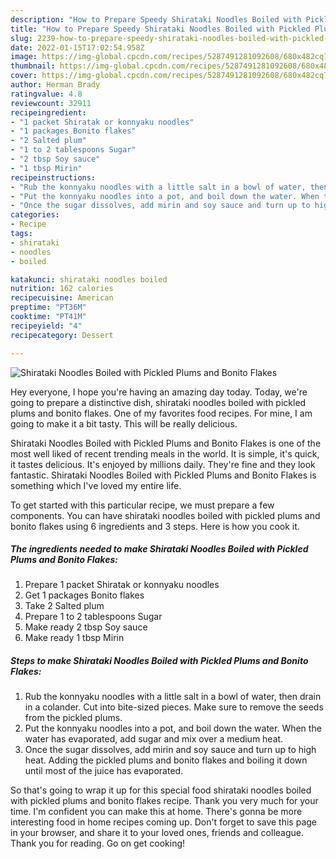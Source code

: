 ```yaml
---
description: "How to Prepare Speedy Shirataki Noodles Boiled with Pickled Plums and Bonito Flakes"
title: "How to Prepare Speedy Shirataki Noodles Boiled with Pickled Plums and Bonito Flakes"
slug: 2239-how-to-prepare-speedy-shirataki-noodles-boiled-with-pickled-plums-and-bonito-flakes
date: 2022-01-15T17:02:54.958Z
image: https://img-global.cpcdn.com/recipes/5287491281092608/680x482cq70/shirataki-noodles-boiled-with-pickled-plums-and-bonito-flakes-recipe-main-photo.jpg
thumbnail: https://img-global.cpcdn.com/recipes/5287491281092608/680x482cq70/shirataki-noodles-boiled-with-pickled-plums-and-bonito-flakes-recipe-main-photo.jpg
cover: https://img-global.cpcdn.com/recipes/5287491281092608/680x482cq70/shirataki-noodles-boiled-with-pickled-plums-and-bonito-flakes-recipe-main-photo.jpg
author: Herman Brady
ratingvalue: 4.8
reviewcount: 32911
recipeingredient:
- "1 packet Shiratak or konnyaku noodles"
- "1 packages Bonito flakes"
- "2 Salted plum"
- "1 to 2 tablespoons Sugar"
- "2 tbsp Soy sauce"
- "1 tbsp Mirin"
recipeinstructions:
- "Rub the konnyaku noodles with a little salt in a bowl of water, then drain in a colander. Cut into bite-sized pieces. Make sure to remove the seeds from the pickled plums."
- "Put the konnyaku noodles into a pot, and boil down the water. When the water has evaporated, add sugar and mix over a medium heat."
- "Once the sugar dissolves, add mirin and soy sauce and turn up to high heat. Adding the pickled plums and bonito flakes and boiling it down until most of the juice has evaporated."
categories:
- Recipe
tags:
- shirataki
- noodles
- boiled

katakunci: shirataki noodles boiled 
nutrition: 162 calories
recipecuisine: American
preptime: "PT36M"
cooktime: "PT41M"
recipeyield: "4"
recipecategory: Dessert

---
```



![Shirataki Noodles Boiled with Pickled Plums and Bonito Flakes](https://img-global.cpcdn.com/recipes/5287491281092608/680x482cq70/shirataki-noodles-boiled-with-pickled-plums-and-bonito-flakes-recipe-main-photo.jpg)

Hey everyone, I hope you're having an amazing day today. Today, we're going to prepare a distinctive dish, shirataki noodles boiled with pickled plums and bonito flakes. One of my favorites food recipes. For mine, I am going to make it a bit tasty. This will be really delicious.



Shirataki Noodles Boiled with Pickled Plums and Bonito Flakes is one of the most well liked of recent trending meals in the world. It is simple, it's quick, it tastes delicious. It's enjoyed by millions daily. They're fine and they look fantastic. Shirataki Noodles Boiled with Pickled Plums and Bonito Flakes is something which I've loved my entire life.


To get started with this particular recipe, we must prepare a few components. You can have shirataki noodles boiled with pickled plums and bonito flakes using 6 ingredients and 3 steps. Here is how you cook it.

<!--inarticleads1-->

##### The ingredients needed to make Shirataki Noodles Boiled with Pickled Plums and Bonito Flakes:

1. Prepare 1 packet Shiratak or konnyaku noodles
1. Get 1 packages Bonito flakes
1. Take 2 Salted plum
1. Prepare 1 to 2 tablespoons Sugar
1. Make ready 2 tbsp Soy sauce
1. Make ready 1 tbsp Mirin




<!--inarticleads2-->

##### Steps to make Shirataki Noodles Boiled with Pickled Plums and Bonito Flakes:

1. Rub the konnyaku noodles with a little salt in a bowl of water, then drain in a colander. Cut into bite-sized pieces. Make sure to remove the seeds from the pickled plums.
1. Put the konnyaku noodles into a pot, and boil down the water. When the water has evaporated, add sugar and mix over a medium heat.
1. Once the sugar dissolves, add mirin and soy sauce and turn up to high heat. Adding the pickled plums and bonito flakes and boiling it down until most of the juice has evaporated.




So that's going to wrap it up for this special food shirataki noodles boiled with pickled plums and bonito flakes recipe. Thank you very much for your time. I'm confident you can make this at home. There's gonna be more interesting food in home recipes coming up. Don't forget to save this page in your browser, and share it to your loved ones, friends and colleague. Thank you for reading. Go on get cooking!
